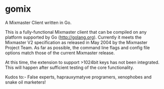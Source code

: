 gomix
=====

A Mixmaster Client written in Go.

This is a fully-functional Mixmaster client that can be compiled on any
platform supported by Go (http://golang.org).  Currently it meets the Mixmaster
V2 specification as released in May 2004 by the Mixmaster Project Team.  As far
as possible, the command line flags and config file options match those of the
current Mixmaster release.

At this time, the extension to support >1024bit keys has not been integrated.
This will happen after sufficient testing of the core functionality.



Kudos to:-
False experts, haprauxymatyve programers, xenophobes and snake oil marketers!
